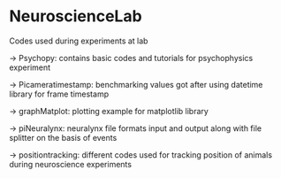 # NeuroscienceLab
Codes used during experiments at lab

-> Psychopy: contains basic codes and tutorials for psychophysics experiment

-> Picameratimestamp: benchmarking values got after using datetime library for frame timestamp

-> graphMatplot: plotting example for matplotlib library

-> piNeuralynx: neuralynx file formats input and output along with file splitter on the basis of events

-> positiontracking: different codes used for tracking position of animals during neuroscience experiments
